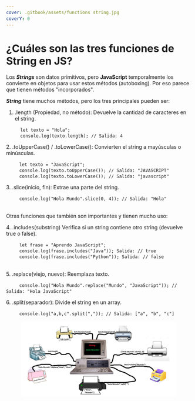 ```yaml
---
cover: .gitbook/assets/functions string.jpg
coverY: 0
---
```


# ¿Cuáles son las tres funciones de String en JS?

Los _**Strings**_ son datos primitivos, pero **JavaScript** temporalmente los convierte en objetos para usar estos métodos (autoboxing). Por eso parece que tienen métodos "incorporados".&#x20;

_**String**_ tiene muchos métodos, pero los tres principales pueden ser:

1.  .length (Propiedad, no método): Devuelve la cantidad de caracteres en el string.

    ```
      let texto = "Hola";
      console.log(texto.length); // Salida: 4
    ```

&#x20;      2\. .toUpperCase() / .toLowerCase(): Convierten el string a mayúsculas o minúsculas.

```
     let texto = "JavaScript";
     console.log(texto.toUpperCase()); // Salida: "JAVASCRIPT"
     console.log(texto.toLowerCase()); // Salida: "javascript"
```

&#x20;      3\. .slice(inicio, fin): Extrae una parte del string.

```
     console.log("Hola Mundo".slice(0, 4)); // Salida: "Hola"
```

&#x20;     \
Otras funciones que también son importantes y tienen mucho uso:

&#x20;      4\. .includes(substring) Verifica si un string contiene otro string (devuelve true o false).

```
     let frase = "Aprendo JavaScript";
     console.log(frase.includes("Java")); Salida: // true
     console.log(frase.includes("Python")); Salida: // false
```

&#x20;     \
5\. .replace(viejo, nuevo): Reemplaza texto.

```
     console.log("Hola Mundo".replace("Mundo", "JavaScript")); // Salida: "Hola JavaScript"
```

&#x20;      6\. .split(separador): Divide el string en un array.

```
     console.log("a,b,c".split(",")); // Salida: ["a", "b", "c"]
```

<figure><img src=".gitbook/assets/String todo2.png" alt=""><figcaption></figcaption></figure>
